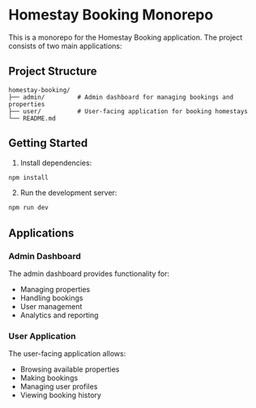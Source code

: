# Homestay Booking Monorepo

This is a monorepo for the Homestay Booking application. The project consists of two main applications:

## Project Structure

```
homestay-booking/
├── admin/         # Admin dashboard for managing bookings and properties
├── user/          # User-facing application for booking homestays
└── README.md
```

## Getting Started

1. Install dependencies:

```bash
npm install
```

2. Run the development server:

```bash
npm run dev
```

## Applications

### Admin Dashboard

The admin dashboard provides functionality for:

- Managing properties
- Handling bookings
- User management
- Analytics and reporting

### User Application

The user-facing application allows:

- Browsing available properties
- Making bookings
- Managing user profiles
- Viewing booking history
